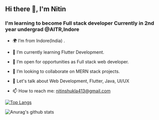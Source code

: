 ## Hi there 👋, I'm Nitin

### I'm learning to become Full stack developer Currently in 2nd year undergrad @AITR,Indore

<!--
**nitinshukla413/nitinshukla413** is a ✨ _special_ ✨ repository because its `README.md` (this file) appears on your GitHub profile.

-->


- 🌍  I’m from Indore(India) .

- 🌱 I’m currently learning Flutter Development.

- 🤝 I’m open for opportunities as Full stack web developer.

- 👯 I’m looking to collaborate on MERN stack projects.

- 💬 Let's talk about Web Development, Flutter, Java, UI/UX

- 📫 How to reach me: nitinshukla413@gmail.com



[![Top Langs](https://github-readme-stats.vercel.app/api/top-langs/?username=anuraghazra)](https://github.com/anuraghazra/github-readme-stats)

![Anurag's github stats](https://github-readme-stats.vercel.app/api?username=anuraghazra&show_icons=true&theme=radical)


